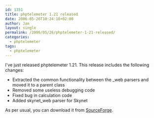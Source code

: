 ```yaml
---
id: 1351
title: phptelemeter 1.21 released
date: 2006-05-26T10:24:18+02:00
author: Jan
layout: single
permalink: /2006/05/26/phptelemeter-1-21-released/
categories:
  - phptelemeter
tags:
  - phptelemeter
---
```

I've just released phptelemeter 1.21. This release includes the following changes:

  * Extracted the common functionality between the _web parsers and moved it to a parent class
  * Removed some useless debugging code
  * Fixed bug in calculation code
  * Added skynet_web parser for Skynet

As per usual, you can download it from [SourceForge](http://sourceforge.net/projects/phptelemeter).